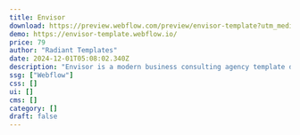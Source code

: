 ```yaml
---
title: Envisor
download: https://preview.webflow.com/preview/envisor-template?utm_medium=preview_link&utm_source=designer&utm_content=envisor-template&preview=ed4ef3724002c76831de900e0910c419&workflow=preview
demo: https://envisor-template.webflow.io/
price: 79
author: "Radiant Templates"
date: 2024-12-01T05:08:02.340Z
description: "Envisor is a modern business consulting agency template designed for professionals. It features a clean, high converting, responsive design, and SEO optimization to elevate your brand and your services. Perfect for consultants and agency."
ssg: ["Webflow"]
css: []
ui: []
cms: []
category: []
draft: false
---
```

